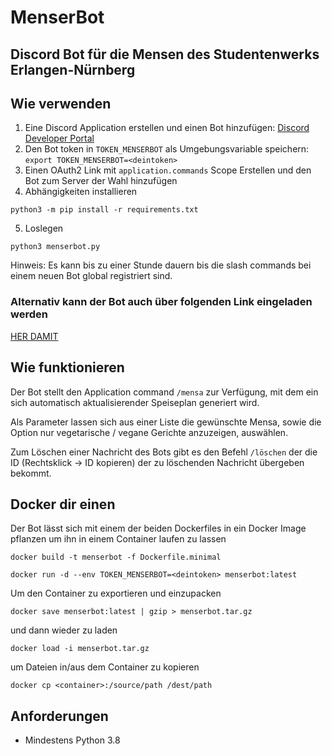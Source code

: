 # MenserBot
## Discord Bot für die Mensen des Studentenwerks Erlangen-Nürnberg

## Wie verwenden
1. Eine Discord Application erstellen und einen Bot hinzufügen: [Discord Developer Portal](https://discordapp.com/developers/applications)
2. Den Bot token in `TOKEN_MENSERBOT` als Umgebungsvariable speichern: `export TOKEN_MENSERBOT=<deintoken>`
3. Einen OAuth2 Link mit `application.commands` Scope Erstellen und den Bot zum Server der Wahl hinzufügen
4. Abhängigkeiten installieren 
```
python3 -m pip install -r requirements.txt
```
5. Loslegen 
```
python3 menserbot.py
```
Hinweis: Es kann bis zu einer Stunde dauern bis die slash commands bei einem neuen Bot global registriert sind.

### Alternativ kann der Bot auch über folgenden Link eingeladen werden
[HER DAMIT](https://discord.com/api/oauth2/authorize?client_id=917930384740712500&permissions=0&scope=bot%20applications.commands)

## Wie funktionieren
Der Bot stellt den Application command `/mensa` zur Verfügung, mit dem ein sich automatisch aktualisierender Speiseplan generiert wird.

Als Parameter lassen sich aus einer Liste die gewünschte Mensa, sowie die Option nur vegetarische / vegane Gerichte anzuzeigen, auswählen.

Zum Löschen einer Nachricht des Bots gibt es den Befehl `/löschen` der die ID (Rechtsklick -> ID kopieren) der zu löschenden Nachricht übergeben bekommt.

## Docker dir einen
Der Bot lässt sich mit einem der beiden Dockerfiles in ein Docker Image pflanzen um ihn in einem Container laufen zu lassen

`docker build -t menserbot -f Dockerfile.minimal`

`docker run -d --env TOKEN_MENSERBOT=<deintoken> menserbot:latest`

Um den Container zu exportieren und einzupacken

`docker save menserbot:latest | gzip > menserbot.tar.gz`

und dann wieder zu laden

`docker load -i menserbot.tar.gz`

um Dateien in/aus dem Container zu kopieren

`docker cp <container>:/source/path /dest/path`

## Anforderungen
- Mindestens Python 3.8
